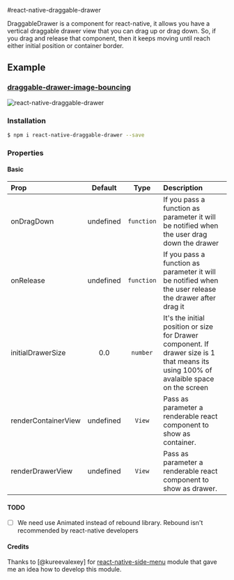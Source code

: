 #react-native-draggable-drawer

DraggableDrawer is a component for react-native, it allows you have a vertical draggable drawer view that you can drag up or drag down. So, if you drag and release that component, then it keeps moving until reach  either initial position or container border.  

## Example
### [draggable-drawer-image-bouncing](https://github.com/llanox/react-native-draggable-drawer/blob/master/examples/draggabledrawer-image-bouncing/DemoScreen.js)

![react-native-draggable-drawer](http://i.imgur.com/AequjyD.gif)

### Installation

```bash
$ npm i react-native-draggable-drawer --save
```

### Properties

#### Basic

| Prop  | Default  | Type | Description |
| :------------ |:---------------:| :---------------:| :-----|
| onDragDown | undefined | `function` | If you pass a function as parameter it will be notified when the user drag down the drawer  |
| onRelease | undefined | `function` | If you pass a function as parameter it will be notified when the user release the drawer after drag it |
| initialDrawerSize | 0.0 | `number` | It's the initial position or size for Drawer component. If  drawer size is 1 that means its using 100% of avalaible space on the screen |
| renderContainerView | undefined | `View` | Pass as parameter a renderable react component to show as container. |
| renderDrawerView | undefined | `View` | Pass as parameter a renderable react component to show as drawer. |

#### TODO

- [ ] We need use Animated  instead of rebound library. Rebound isn't recommended by react-native developers

#### Credits

Thanks to [@kureevalexey] for [react-native-side-menu](https://github.com/Kureev/react-native-side-menu) module that gave me an idea how to develop this module.

